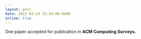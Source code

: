 ```yaml
---
layout: post
date: 2022-03-14 15:59:00-0400
inline: true
---
```


 One paper accepted for publication in <strong> ACM Computing Surveys.<strong>


